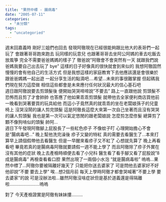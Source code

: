 ```yaml
---
title: "果然中標 - 腸病毒"
date: "2005-07-11"
categories: 
  - "未分類"
tags: 
  - "uncategoried"
---
```


週末回嘉義時 剛好三姐們也回去 發現阿徹現在已經很能夠跟比他大的表哥們一起玩了 會跟著哥哥跑來跑去 玩同樣的玩意兒 也跟著哥哥去坐阿公阿媽的車去吃飯去放風箏 完全不需要爸爸媽媽的樣子了 徹爸說”阿徹會不會突然有一天 就跟我們說 爸媽我要自己出去玩了 bye” 這樣的日子好像真的很快就會到來似的 我想阿徹固然慢慢的會有他自己的生活方式 但是我想這樣的家庭教育下去他應該還是會很樂於跟爸爸媽媽一起出遊 一起分享生活的點滴吧….希望…未來的事很難掌握 但起碼我們現在努力這麼做 相信這些都會是未來應付任何狀況最大的信心基石吧  
週日跟阿徹說要去剪頭髮後 便開始哭哭啼啼說”不要去” 路上一直跟他說 剪頭髮不恐怖而且剪了才會帥帥 也答應了他如果乖乖剪頭髮 就帶他去全家便利商店買他前一晚看到哭著要買的玩具給他 而這小子竟然真的就乖乖的坐在老闆娘孫子的兒童椅上 沒哭沒鬧的讓人剪完頭髮 這是阿徹長這麼大來第一次自己坐著而且沒有哭哭的讓人剪頭髮 我也是第一次可以氣定悠閒的跟老闆娘說 怎麼剪怎麼俢髮 總算剪了顆不像狗啃似的頭髮 帥阿…  
週日下午發現阿徹腳上屁股長了一些紅色疹子 不像蚊子叮 心理開始擔心不會是”腸病毒吧…” 晚上幫他洗完澡後 疹子又變的特紅 真的需要去看醫生了…本來打算早上請個假帶他去看醫生 但是一早醒來看疹子又不紅了 心想就先算了 晚上再看看吧 畢竟若真的是腸病毒阿徹就要請假一週不能上學了 而且阿徹除了疹子外實在沒有其他的症狀 晚上去產檢時順便去看了小兒科 醫生看了看手腳又看了屁股說”8成是腸病毒” 再檢查看看口腔 果然出現了一兩個小水泡 “就是腸病毒啦” 嗚嗚…果然中標了…阿徹你要被隔離好幾天了 只能把你送去婆家了 可是問他去婆家好不好 他卻說”不要 要去上學” 唉…想2個月前 每天上學時阿徹才都會哭喊著”不要上學 要去婆家”的說 可是沒辦法啦…雖然阿徹沒啥症狀但是基於道義還是得隔離啦……………………嗚嗚

對了 今天產檢證實是阿徹有妹妹摟………
